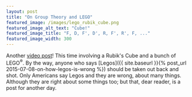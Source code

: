 ```yaml
---
layout: post
title: "On Group Theory and LEGO"
featured_image: /images/lego_rubik_cube.png
featured_image_alt_text: "Cube!"
featured_image_title: "F, D, F', D', R, F', R', F, ..."
featured_image_width: 300
---
```


Another [video post](https://www.youtube.com/watch?v=OmMuUVCLtkg)!  This time involving a Rubik's Cube and a bunch of
LEGO<sup>&#174;</sup>.  By the way, anyone who says
[Legos]({{ site.baseurl }}{% post_url 2015-07-08-on-how-legos-is-wrong %}) should be taken out back and shot.  Only
Americans say Legos and they are wrong, about many things.  Although they are right about some things too; but that,
dear reader, is a post for another day.
